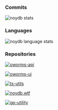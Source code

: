 ### Commits

![noydb stats](https://github-readme-stats.vercel.app/api?username=noydb&count_private=true&show_icons=true&theme=tokyonight&hide_border=true&include_all_commits=true)

### Languages

![noydb language stats](https://github-readme-stats.vercel.app/api/top-langs/?username=noydb&theme=tokyonight&hide_border=true)

### Repositories

[![oworms-api](https://github-readme-stats.vercel.app/api/pin/?username=noydb&repo=oworms-api&theme=tokyonight&hide_border=true)](https://github.com/noydb/oworms-api)

[![oworms-ui](https://github-readme-stats.vercel.app/api/pin/?username=noydb&repo=oworms-ui&theme=tokyonight&hide_border=true)](https://github.com/noydb/oworms-ui)

[![ts-utils](https://github-readme-stats.vercel.app/api/pin/?username=noydb&repo=ts-utils&theme=tokyonight&hide_border=true)](https://github.com/noydb/ts-utils)

[![noydb.wtf](https://github-readme-stats.vercel.app/api/pin/?username=noydb&repo=noydb.wtf&theme=tokyonight&hide_border=true)](https://github.com/noydb/noydb.wtf)

[![gp-utility](https://github-readme-stats.vercel.app/api/pin/?username=noydb&repo=gp-utility&theme=tokyonight&hide_border=true)](https://github.com/noydb/gp-utility)
